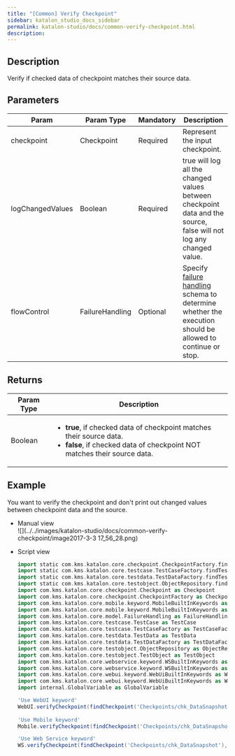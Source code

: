 ```yaml
---
title: "[Common] Verify Checkpoint" 
sidebar: katalon_studio_docs_sidebar
permalink: katalon-studio/docs/common-verify-checkpoint.html 
description: 
---
```

Description  
-------------

Verify if checked data of checkpoint matches their source data.

Parameters  
------------

<table class="wrapped relative-table confluenceTable" style="table-layout: fixed;"><thead><tr><th class="xtd-0-0 confluenceTh" style="">Param</th><th class="xtd-0-1 confluenceTh" style="">Param Type</th><th class="xtd-0-2 confluenceTh" colspan="1" style="">Mandatory</th><th class="xtd-0-3 confluenceTh" colspan="1" style="">Description</th></tr></thead><tbody style=""><tr class="xtr-1" style=""><td class="xtd-1-0 confluenceTd" colspan="1" style=""><span style="">checkpoint</span></td><td class="xtd-1-1 confluenceTd" colspan="1" style=""><span style="">Checkpoint</span></td><td class="xtd-1-2 confluenceTd" colspan="1" style=""><span style="">Required</span></td><td class="xtd-1-3 confluenceTd" colspan="1" style=""><span style="">Represent the input checkpoint.</span></td></tr><tr class="xtr-2" style=""><td class="xtd-2-0 confluenceTd" colspan="1" style=""><span style="">logChangedValues</span></td><td class="xtd-2-1 confluenceTd" colspan="1" style=""><span style="">Boolean</span></td><td class="xtd-2-2 confluenceTd" colspan="1" style=""><span style="">Required</span></td><td class="xtd-2-3 confluenceTd" colspan="1" style=""><span style="">true will log all the changed values between checkpoint data and the source, false will not log any changed value.</span></td></tr><tr class="xtr-3" style=""><td class="xtd-3-0 confluenceTd" style=""><span style="">flowControl</span></td><td class="xtd-3-1 confluenceTd" style=""><span style="">FailureHandling</span></td><td class="xtd-3-2 confluenceTd" colspan="1" style=""><span style="">Optional</span></td><td class="xtd-3-3 confluenceTd" colspan="1" style=""><span style="">Spec</span><span style="">ify </span><a href="https://docs.katalon.com/x/qAAM" rel="nofollow" style="">failure handling</a><span style=""> schema to determine whether the execution should be allowed to continue or stop.</span></td></tr></tbody></table>

Returns
-------

<table class="relative-table wrapped confluenceTable" style="table-layout: fixed;"><thead><tr><th class="xtd-0-0 confluenceTh" style="">Param Type</th><th class="xtd-0-1 confluenceTh" style="">Description</th></tr></thead><tbody style=""><tr class="xtr-1" style=""><td class="xtd-1-0 confluenceTd" style=""><span style="">Boolean</span></td><td class="xtd-1-1 confluenceTd" style=""><ul style=""><li style=""><span style=""><strong style="">true</strong>, if checked data of checkpoint matches their source data.</span></li><li style=""><span style=""><strong style="">false</strong>, if checked data of checkpoint NOT matches their source data.</span></li></ul></td></tr></tbody></table>

Example 
--------

You want to verify the checkpoint and don't print out changed values between checkpoint data and the source.

*   Manual view    
    ![](../../images/katalon-studio/docs/common-verify-checkpoint/image2017-3-3 17_56_28.png)
*   Script view 
    
    ```groovy
    import static com.kms.katalon.core.checkpoint.CheckpointFactory.findCheckpoint
    import static com.kms.katalon.core.testcase.TestCaseFactory.findTestCase
    import static com.kms.katalon.core.testdata.TestDataFactory.findTestData
    import static com.kms.katalon.core.testobject.ObjectRepository.findTestObject
    import com.kms.katalon.core.checkpoint.Checkpoint as Checkpoint
    import com.kms.katalon.core.checkpoint.CheckpointFactory as CheckpointFactory
    import com.kms.katalon.core.mobile.keyword.MobileBuiltInKeywords as MobileBuiltInKeywords
    import com.kms.katalon.core.mobile.keyword.MobileBuiltInKeywords as Mobile
    import com.kms.katalon.core.model.FailureHandling as FailureHandling
    import com.kms.katalon.core.testcase.TestCase as TestCase
    import com.kms.katalon.core.testcase.TestCaseFactory as TestCaseFactory
    import com.kms.katalon.core.testdata.TestData as TestData
    import com.kms.katalon.core.testdata.TestDataFactory as TestDataFactory
    import com.kms.katalon.core.testobject.ObjectRepository as ObjectRepository
    import com.kms.katalon.core.testobject.TestObject as TestObject
    import com.kms.katalon.core.webservice.keyword.WSBuiltInKeywords as WSBuiltInKeywords
    import com.kms.katalon.core.webservice.keyword.WSBuiltInKeywords as WS
    import com.kms.katalon.core.webui.keyword.WebUiBuiltInKeywords as WebUiBuiltInKeywords
    import com.kms.katalon.core.webui.keyword.WebUiBuiltInKeywords as WebUI
    import internal.GlobalVariable as GlobalVariable
    
    'Use WebUI keyword'
    WebUI.verifyCheckpoint(findCheckpoint('Checkpoints/chk_DataSnapshot'), false)
     
    'Use Mobile keyword'
    Mobile.verifyCheckpoint(findCheckpoint('Checkpoints/chk_DataSnapshot'), false)
    
    'Use Web Service keyword'
    WS.verifyCheckpoint(findCheckpoint('Checkpoints/chk_DataSnapshot'), false)
    
    ```